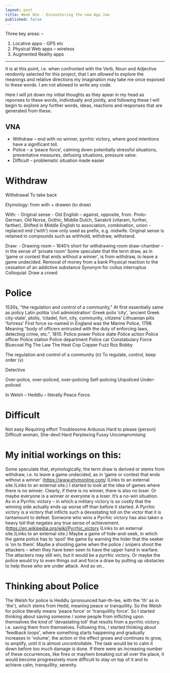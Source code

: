 ```yaml
---
layout: post
title: Week One - Encountering the new App Jam
published: false
---
```


Three key areas: – 
1.	Locative apps - GPS etc
2.	Physical Web apps – wireless
3.	Augmented Reality apps

<hr>

It is at this point, i.e. when confronted with the Verb, Noun and Adjective rendomly selected for this project, that I am *allowed* to explore the meanings and relative directions my imagination may take me once exposed to these words. I am  not allowed to write any code. 

Here I will jot down my initial thoughts as they apear in my head as reponses to these words, individually and jointly, and following these I will begin to explore any further words, ideas, reactions and responses that are generated from these.

## VNA
* Withdraw – end with no winner, pyrrhic victory, where good intentions have a significant toll.
* Police – a ‘peace force’, calming down potentially stressful situations, preventative measures, defusing situations, pressure valve.
* Difficult – problematic situation made easier


# Withdraw 

Withdrawal
To take back

Etymology: from with + drawen (to draw)

With: -
Original sense - Old English – against, opposite, from. 
Proto-German, Old Norse, Gothic, Middle Dutch, Sanskrit (vitaram, further, farther).
Shifted in Middle English to association, combination, union - replaced mid (‘with’) now only used as prefix, e.g. midwife. 
Original sense is retained in compounds such as withhold, withdraw, withstand.

Draw: -
Drawing room – 1640’s short for withdrawing room
draw-chamber – in the sense of ‘private room’
Some speculate that the term draw, as in ‘game or contest that ends without a winner’, is from withdraw, to leave a game undecided.
Removal of money from a bank
Physical reaction to the cessation of an addictive substance
Synonym for coitus interruptus 
Colloquial: Draw a crowd

# Police

1530s, "the regulation and control of a community,"
At first essentially same as policy
Latin politia ‘civil administration’
Greek polis ‘city’, ‘ancient Greek city-state’, ptolis, ‘citadel, fort, city, community, citizens’
Lithuanian pilis ‘fortress’
First force so-named in England was the Marine Police, 1798.
Meaning "body of officers entrusted with the duty of enforcing laws, detecting crime, etc.", 1810.
Police power
Police state
Police action
Police officer
Police station
Police department
Police car
Constabulary
Force
Bluecoat
Pig
The Law
The Heat
Cop
Copper
Fuzz
Roz
Bobby

The regulation and control of a community (n)
To regulate, control, keep order (v)

Detective

Over-police, over-policed, over-policing
Self-policing
Unpoliced
Under-policed

In Welsh – Heddlu – literally Peace Force.

# Difficult

Not easy
Requiring effort
Troublesome
Arduous
Hard to please (person)
Difficult woman, She-devil
Hard
Perplexing
Fussy
Uncompromising


# My initial workings on this:
Some speculate that, etymologically, the term draw is derived or stems from withdraw, i.e. to leave a game undecided, as in ‘game or contest that ends without a winner’ (https://www.etymonline.com/ (Links to an external site.)Links to an external site.)
I started to look at the idea of games where there is no winner. Clearly, if there is no winner, there is also no loser. Or maybe everyone is a winner or everyone is a loser.
It’s a no-win situation.
As in a Pyrrhic victory – in which a military victory is so costly that the winning side actually ends up worse off than before it started.
A Pyrrhic victory is a victory that inflicts such a devastating toll on the victor that it is tantamount to defeat. Someone who wins a Pyrrhic victory has also taken a heavy toll that negates any true sense of achievement. (https://en.wikipedia.org/wiki/Pyrrhic_victory (Links to an external site.)Links to an external site.)
Maybe a game of hide-and-seek, in which the game police has to ‘spoil’ the game by warning the hider that the seeker is ‘on to them’.
Maybe a shooting game when the police / snipers shoot the attackers – when they have been seen to have the upper hand in warfare. The attackers may still win, but it would be a pyrrhic victory.
Or maybe the police would try to even things out and force a draw by putting up obstacles to help those who are under attack.
And so on..

# Thinking about Police
The Welsh for police is Heddlu (pronounced hair-th-lee, with the 'th' as in 'the'), which stems from Hedd, meaning peace or tranquillity.
So the Welsh for police literally means 'peace force' or 'tranquillity force'. 
So  I started thinking about saving someone / some people from inflicting upon themselves the kind of 'devastating toll' that results from a pyrrhic victory.
i.e. saving them from themselves. 
Following this, I started thinking about 'feedback loops', where something starts happening and gradually increases in 'volume', the action or the effect grows and continues to grow, to amplify, until it is almost uncontrollable. The task would be to calm it down before too much damage is done. If there were an increasing number of these occurrences, like fires or mayhem breaking out all over the place, it would become progressively more difficult to stay on top of it and to achieve calm, tranquillity, serenity. 


